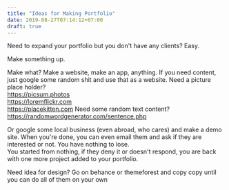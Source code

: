 ```yaml
---
title: "Ideas for Making Portfolio"
date: 2019-08-27T07:14:12+07:00
draft: true
---
```


Need to expand your portfolio but you don't have any clients? Easy.

Make something up.

Make what? Make a website, make an app, anything. If you need content, just google some random shit and use that as a website. Need a picture place holder?  
https://picsum.photos  
https://loremflickr.com  
https://placekitten.com
Need some random text content?  
https://randomwordgenerator.com/sentence.php

Or google some local business (even abroad, who cares) and make a demo site. When you're done, you can even email them and ask if they are interested or not. You have nothing to lose.  
You started from nothing, if they deny it or doesn't respond, you are back with one more project added to your portfolio.

Need idea for design?
Go on behance or themeforest and copy copy until you can do all of them on your own